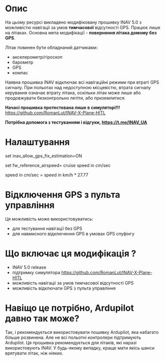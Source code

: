 # Опис

На цьому ресурсі викладено модифіковану прошивку INAV 5.0 з можливістю навігаціі за умов **тимчасової** відсутності GPS.
Працює лише на літаках.
Основна мета модифікації - **повернення літака домому без GPS**.

Літак повинен бути обладнаний датчиками:
- акселерометр/гіроскоп
- барометр
- GPS
- компас

Наявна прошивка INAV відключає всі навігаційні режими при втраті GPS сигналу. При польотах над недоступною місцевістю, втрата сигналу керування означає втрату літака, оскільки літак може лише або продовжувати безконтрольно летіти, або приземлитися.

**Начасі прошивка протестована лише в симуляторі!!!** https://github.com/RomanLut/INAV-X-Plane-HITL

**Потрібна допомога з тестуванням і відгуки, https://t.me/INAV_UA**


# Налаштування

set inav_allow_gps_fix_estimation=ON

set fw_reference_airspeed= cruise speed in cm/sec

speed in cm/sec = speed in km/h * 27.77

# Відключення GPS з пульта управління

Ця можливість може використовуватись:
- для тестування навігації без GPS
- для навмисного відключення GPS в умовах GPS спуфінгу

# Що включає ця модифікація ?

- INAV 5.0 release
- підтримку симулятора https://github.com/RomanLut/INAV-X-Plane-HITL
- можливість навігаціі за умов тимчасової відсутності GPS
- можливість відключати GPS з пульта управління


# Навіщо це потрібно, Ardupilot давно так може?

Так, і рекомендується використовувати пошивку Ardupilot, яка набагато більше розвинена. Але не всі польотні контролери підтримують Ardupilot. Ця прошивка рекомендується для літаків, які наразі використовують INAV. У будь-якому випадку, краще мати якісь шанси врятувати літак, ніж ніяких.


